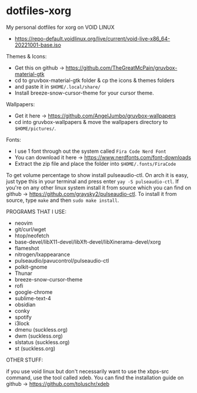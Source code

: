 # dotfiles-xorg
My personal dotfiles for xorg on VOID LINUX
- https://repo-default.voidlinux.org/live/current/void-live-x86_64-20221001-base.iso

Themes & Icons:
- Get this on github -> https://github.com/TheGreatMcPain/gruvbox-material-gtk
- cd to gruvbox-material-gtk folder & cp the icons & themes folders
- and paste it in `$HOME/.local/share/`
- Install breeze-snow-cursor-theme for your cursor theme.

Wallpapers:
- Get it here -> https://github.com/AngelJumbo/gruvbox-wallpapers
- cd into gruvbox-wallpapers & move the wallpapers directory to `$HOME/pictures/`.

Fonts:
- I use 1 font through out the system called `Fira Code Nerd Font`
- You can download it here -> https://www.nerdfonts.com/font-downloads
- Extract the zip file and place the folder into `$HOME/.fonts/FiraCode`

To get volume percentage to show install pulseaudio-ctl. On arch it is
easy, just type this in your terminal and press enter `yay -S pulseaudio-ctl`.
If you're on any other linux system install it from source which you 
can find on github -> https://github.com/graysky2/pulseaudio-ctl. To
install it from source, type `make` and then `sudo make install`.

PROGRAMS THAT I USE:
- neovim
- git/curl/wget
- htop/neofetch
- base-devel/libX11-devel/libXft-devel/libXinerama-devel/xorg
- flameshot
- nitrogen/lxappearance
- pulseaudio/pavucontrol/pulseaudio-ctl
- polkit-gnome
- Thunar
- breeze-snow-cursor-theme
- rofi
- google-chrome
- sublime-text-4
- obsidian
- conky
- spotify
- i3lock
- dmenu (suckless.org)
- dwm (suckless.org)
- slstatus (suckless.org)
- st (suckless.org)

OTHER STUFF:

if you use void linux but don't necessarily want to use the xbps-src command, use the tool called xdeb. 
You can find the installation guide on github -> https://github.com/toluschr/xdeb
